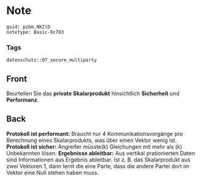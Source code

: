 # Note
```
guid: pzbm,NKZ(D
notetype: Basic-9c783
```

### Tags
```
datenschutz::07_secure_multiparty
```

## Front
Beurteilen Sie das <b>private Skalarprodukt</b> hinsichtlich
<b>Sicherheit</b> und <b>Performanz</b>.

## Back
<b>Protokoll ist performant:</b> Braucht nur 4
Kommunikationsvorgänge pro Berechnung eines Skalarprodukts, was
über einen Vektor wenig ist. <b>Protokoll ist sicher:</b> Angreifer
müsste\(k\) Gleichungen mit mehr als \(k\) Unbekannten lösen.
<b>Ergebnisse ableitbar:</b> Aus vertikal prationierten Daten sind
Informationen aus Ergebnis ableitbar. Ist z. B. das Skalarprodukt
aus zwei Vektoren 1, dann lernt die eine Parte, dass die andere
Partei dort im Vektor eine Null stehen haben muss.
